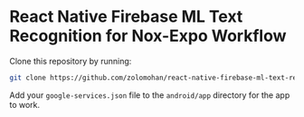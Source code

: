 # React Native Firebase ML Text Recognition for Nox-Expo Workflow

Clone this repository by running:

```bash
git clone https://github.com/zolomohan/react-native-firebase-ml-text-recognition.git
```

Add your `google-services.json` file to the `android/app` directory for the app to work.
